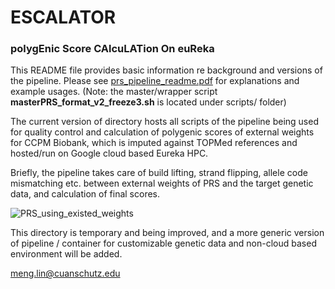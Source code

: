 # ESCALATOR
### polyg**E**nic **S**core **CA**lcu**LAT**ion On eu**R**eka 

This README file provides basic information re background and versions of the pipeline. Please see [prs_pipeline_readme.pdf](eureka_cloud_version/prs_pipeline_readme.pdf) for explanations and example usages. (Note: the master/wrapper script **masterPRS_format_v2_freeze3.sh** is located under scripts/ folder)

The current version of directory hosts all scripts of the pipeline being used for quality control and calculation of polygenic scores of external weights for CCPM Biobank, which is imputed against TOPMed references and hosted/run on Google cloud based Eureka HPC. 

Briefly, the pipeline takes care of build lifting, strand flipping, allele code mismatching etc. between external weights of PRS and the target genetic data, and calculation of final scores. 


![PRS_using_existed_weights](https://user-images.githubusercontent.com/16557724/223905146-c5acf2ae-9a67-4576-bbcc-8781e3e89073.png)



This directory is temporary and being improved, and a more generic version of pipeline / container for customizable genetic data and non-cloud based environment will be added.

meng.lin@cuanschutz.edu

